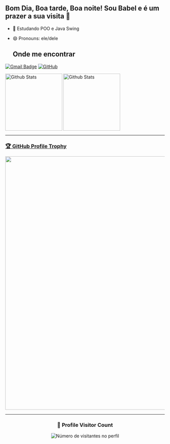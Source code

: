 ## Bom Dia, Boa tarde, Boa noite! Sou Babel e é um prazer a sua visita 👋
<!--
**BabelCranel/BabelCranel** is a ✨ _special_ ✨ repository because its `README.md` (this file) appears on your GitHub profile.

Here are some ideas to get you started:

- 🔭 I’m currently working on ...
-->
- 🌱 Estudando POO e Java Swing
- 😄 Pronouns: ele/dele

  ## Onde me encontrar

[![Gmail Badge](https://img.shields.io/badge/-ribeirocoutogabriel@email.com-006bed?style=flat-square&logo=Gmail&logoColor=white&link=mailto:ribeirocoutogabriel@email.com)](mailto:ribeirocoutogabriel@email.com)
[![GitHub](https://img.shields.io/github/followers/BabelCranel?label=follow&style=social)](https://github.com/BabelCranel)
  
<div>
  <a href="https://github.com/BabelCranel">
  <img 
    align="left"
    height="180em" 
    src="https://github-readme-stats.vercel.app/api?username=BabelCranel&show_icons=true&theme=dark&include_all_c0mmits=true&count_private=true"
    alt="Github Stats"
    />
  <img 
    align="center"
    height="180em" 
    src="https://github-readme-stats.vercel.app/api/top-langs/?username=BabelCranel&layout=compact&langs_count-16&theme=dark"
    alt="Github Stats"
    />
</div>

---
    
### 🏆 GitHub Profile Trophy

<p align="center">
  <a
    href="https://github.com/ryo-ma/github-profile-trophy"
    title="repositório de troféus"
  >
    <img
      width="800"
      src="https://github-profile-trophy.vercel.app/?username=BabelCranel&column=8&theme=darkhub&no-frame=true&no-bg=true"
    />
  </a>
</p>

  ---
  
<div align="center">
  <h3><b>📍 Profile Visitor Count</b></h3>
</div>

<p align="center">
  <img
    src="https://profile-counter.glitch.me/BabelCranel/count.svg"
    alt="Número de visitantes no perfil"
  />
</p>
